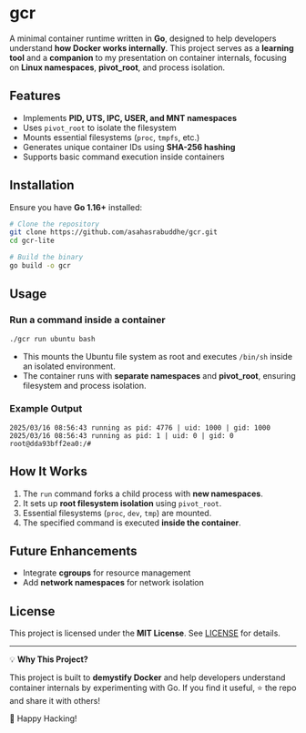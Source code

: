 # gcr

A minimal container runtime written in **Go**, designed to help developers understand **how Docker works internally**. This project serves as a **learning tool** and a **companion** to my presentation on container internals, focusing on **Linux namespaces**, **pivot_root**, and process isolation.

## Features

* Implements **PID, UTS, IPC, USER, and MNT namespaces**
* Uses `pivot_root` to isolate the filesystem
* Mounts essential filesystems (`proc`, `tmpfs`, etc.)
* Generates unique container IDs using **SHA-256 hashing**
* Supports basic command execution inside containers

## Installation

Ensure you have **Go 1.16+** installed:

```sh
# Clone the repository
git clone https://github.com/asahasrabuddhe/gcr.git
cd gcr-lite

# Build the binary
go build -o gcr
```

## Usage

### Run a command inside a container
```sh
./gcr run ubuntu bash
```

- This mounts the Ubuntu file system as root and executes `/bin/sh` inside an isolated environment.
- The container runs with **separate namespaces** and **pivot_root**, ensuring filesystem and process isolation.

### Example Output
```
2025/03/16 08:56:43 running as pid: 4776 | uid: 1000 | gid: 1000
2025/03/16 08:56:43 running as pid: 1 | uid: 0 | gid: 0
root@dda93bff2ea0:/# 
```

## How It Works
1. The `run` command forks a child process with **new namespaces**.
2. It sets up **root filesystem isolation** using `pivot_root`.
3. Essential filesystems (`proc`, `dev`, `tmp`) are mounted.
4. The specified command is executed **inside the container**.

## Future Enhancements
- Integrate **cgroups** for resource management
- Add **network namespaces** for network isolation

## License

This project is licensed under the **MIT License**. See [LICENSE](LICENSE) for details.

---

💡 **Why This Project?**

This project is built to **demystify Docker** and help developers understand container internals by experimenting with Go. If you find it useful, ⭐️ the repo and share it with others!

🚀 Happy Hacking!

